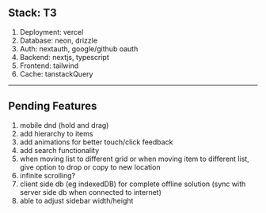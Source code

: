 ## Stack: T3

1. Deployment: vercel
2. Database: neon, drizzle
3. Auth: nextauth, google/github oauth
4. Backend: nextjs, typescript
5. Frontend: tailwind
6. Cache: tanstackQuery

---

## Pending Features

1. mobile dnd (hold and drag)
2. add hierarchy to items
3. add animations for better touch/click feedback
4. add search functionality
5. when moving list to different grid or when moving item to different list, give option to drop or copy to new location
6. infinite scrolling?
7. client side db (eg indexedDB) for complete offline solution (sync with server side db when connected to internet)
8. able to adjust sidebar width/height
